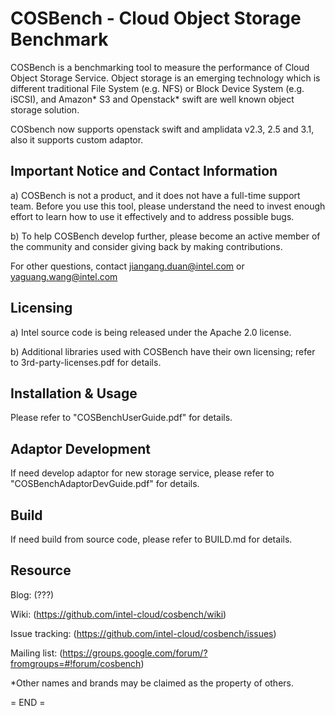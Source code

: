 COSBench - Cloud Object Storage Benchmark
=========================================

COSBench is a benchmarking tool to measure the performance of Cloud Object Storage Service. Object storage is an 
emerging technology which is different traditional File System (e.g. NFS) or Block Device System (e.g. iSCSI), and 
Amazon* S3 and Openstack* swift are well known object storage solution.

COSbench now supports openstack swift and amplidata v2.3, 2.5 and 3.1, also it supports custom adaptor.


Important Notice and Contact Information
----------------------------------------

a) COSBench is not a product, and it does not have a full-time support team. Before you use this tool, please understand 
the need to invest enough effort to learn how to use it effectively and to address possible bugs.

b) To help COSBench develop further, please become an active member of the community and consider giving back by making 
contributions.

For other questions, contact jiangang.duan@intel.com or yaguang.wang@intel.com


Licensing
---------

a) Intel source code is being released under the Apache 2.0 license.

b) Additional libraries used with COSBench have their own licensing; refer to 3rd-party-licenses.pdf for details.


Installation & Usage
--------------------

Please refer to "COSBenchUserGuide.pdf" for details.


Adaptor Development
-------------------
If need develop adaptor for new storage service, please refer to "COSBenchAdaptorDevGuide.pdf" for details.


Build
-----
If need build from source code, please refer to BUILD.md for details.


Resource
--------
Blog: (???)

Wiki: (https://github.com/intel-cloud/cosbench/wiki)

Issue tracking: (https://github.com/intel-cloud/cosbench/issues)

Mailing list: (https://groups.google.com/forum/?fromgroups=#!forum/cosbench)


*Other names and brands may be claimed as the property of others.


= END =
